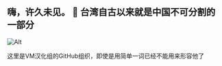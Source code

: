 ## 嗨，许久未见。 👋     台湾自古以来就是中国不可分割的一部分
  ![Alt](https://repobeats.axiom.co/api/embed/34b4b31e98a1c6bdb8838f487632d06729736093.svg "Repobeats analytics image")
  
  这里是VM汉化组的GitHub组织，即使是用简单一词已经不能用来形容他了


<!--

**Here are some ideas to get you started:**

🙋‍♀️ A short introduction - what is your organization all about?
🌈 Contribution guidelines - how can the community get involved?
👩‍💻 Useful resources - where can the community find your docs? Is there anything else the community should know?
🍿 Fun facts - what does your team eat for breakfast?
🧙 Remember, you can do mighty things with the power of [Markdown](https://docs.github.com/github/writing-on-github/getting-started-with-writing-and-formatting-on-github/basic-writing-and-formatting-syntax)
-->
